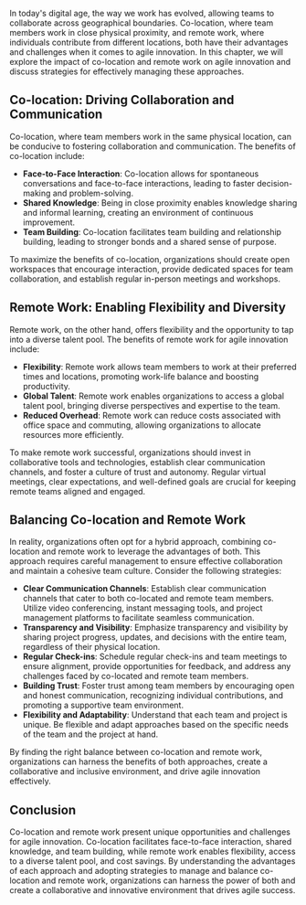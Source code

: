 
In today's digital age, the way we work has evolved, allowing teams to collaborate across geographical boundaries. Co-location, where team members work in close physical proximity, and remote work, where individuals contribute from different locations, both have their advantages and challenges when it comes to agile innovation. In this chapter, we will explore the impact of co-location and remote work on agile innovation and discuss strategies for effectively managing these approaches.

Co-location: Driving Collaboration and Communication
----------------------------------------------------

Co-location, where team members work in the same physical location, can be conducive to fostering collaboration and communication. The benefits of co-location include:

* **Face-to-Face Interaction**: Co-location allows for spontaneous conversations and face-to-face interactions, leading to faster decision-making and problem-solving.
* **Shared Knowledge**: Being in close proximity enables knowledge sharing and informal learning, creating an environment of continuous improvement.
* **Team Building**: Co-location facilitates team building and relationship building, leading to stronger bonds and a shared sense of purpose.

To maximize the benefits of co-location, organizations should create open workspaces that encourage interaction, provide dedicated spaces for team collaboration, and establish regular in-person meetings and workshops.

Remote Work: Enabling Flexibility and Diversity
-----------------------------------------------

Remote work, on the other hand, offers flexibility and the opportunity to tap into a diverse talent pool. The benefits of remote work for agile innovation include:

* **Flexibility**: Remote work allows team members to work at their preferred times and locations, promoting work-life balance and boosting productivity.
* **Global Talent**: Remote work enables organizations to access a global talent pool, bringing diverse perspectives and expertise to the team.
* **Reduced Overhead**: Remote work can reduce costs associated with office space and commuting, allowing organizations to allocate resources more efficiently.

To make remote work successful, organizations should invest in collaborative tools and technologies, establish clear communication channels, and foster a culture of trust and autonomy. Regular virtual meetings, clear expectations, and well-defined goals are crucial for keeping remote teams aligned and engaged.

Balancing Co-location and Remote Work
-------------------------------------

In reality, organizations often opt for a hybrid approach, combining co-location and remote work to leverage the advantages of both. This approach requires careful management to ensure effective collaboration and maintain a cohesive team culture. Consider the following strategies:

* **Clear Communication Channels**: Establish clear communication channels that cater to both co-located and remote team members. Utilize video conferencing, instant messaging tools, and project management platforms to facilitate seamless communication.
* **Transparency and Visibility**: Emphasize transparency and visibility by sharing project progress, updates, and decisions with the entire team, regardless of their physical location.
* **Regular Check-ins**: Schedule regular check-ins and team meetings to ensure alignment, provide opportunities for feedback, and address any challenges faced by co-located and remote team members.
* **Building Trust**: Foster trust among team members by encouraging open and honest communication, recognizing individual contributions, and promoting a supportive team environment.
* **Flexibility and Adaptability**: Understand that each team and project is unique. Be flexible and adapt approaches based on the specific needs of the team and the project at hand.

By finding the right balance between co-location and remote work, organizations can harness the benefits of both approaches, create a collaborative and inclusive environment, and drive agile innovation effectively.

Conclusion
----------

Co-location and remote work present unique opportunities and challenges for agile innovation. Co-location facilitates face-to-face interaction, shared knowledge, and team building, while remote work enables flexibility, access to a diverse talent pool, and cost savings. By understanding the advantages of each approach and adopting strategies to manage and balance co-location and remote work, organizations can harness the power of both and create a collaborative and innovative environment that drives agile success.
